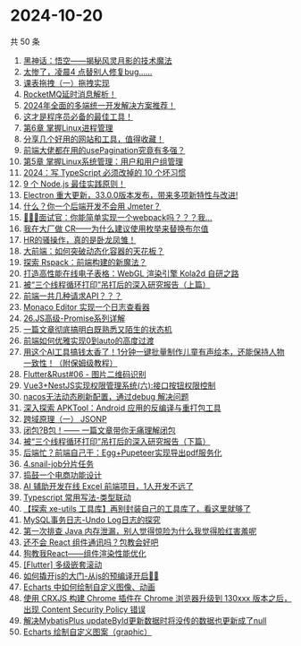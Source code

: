 # 2024-10-20

共 50 条

<!-- BEGIN JUEJIN -->
<!-- 最后更新时间 2024-10-20 00:01:01 +0800 -->
1. [黑神话：悟空——揭秘风灵月影的技术魔法](https://juejin.cn/post/7426389669527207936)
1. [太惨了，凌晨4 点替别人修复bug……](https://juejin.cn/post/7425875126527918130)
1. [课表拖拽（一）拖拽实现](https://juejin.cn/post/7425562027412815882)
1. [RocketMQ延时消息解析！](https://juejin.cn/post/7426280686695989258)
1. [2024年全面的多端统一开发解决方案推荐！](https://juejin.cn/post/7426554951349747762)
1. [这才是程序员必备的最佳工具！](https://juejin.cn/post/7426258631161692175)
1. [第6章 掌握Linux进程管理](https://juejin.cn/post/7426232375703175205)
1. [分享几个好用的网站和工具，值得收藏！](https://juejin.cn/post/7426899511446831113)
1. [前端大佬都在用的usePagination究竟有多强？](https://juejin.cn/post/7426319406358511651)
1. [第5章 掌握Linux系统管理：用户和用户组管理](https://juejin.cn/post/7426195486162436146)
1. [2024：写 TypeScript 必须改掉的 10 个坏习惯](https://juejin.cn/post/7426298029286916146)
1. [9 个 Node.js 最佳实践原则！](https://juejin.cn/post/7426195585899249676)
1. [Electron 重大更新，33.0.0版本发布，带来多项新特性与改进!](https://juejin.cn/post/7426643406304624675)
1. [什么？你一个后端开发不会用 Jmeter？](https://juejin.cn/post/7425962673673371700)
1. [🚀🚀🚀面试官：你能简单实现一个webpack吗？？？我...](https://juejin.cn/post/7425834578412716082)
1. [我在大厂做 CR——为什么建议使用枚举来替换布尔值](https://juejin.cn/post/7425804396292964390)
1. [HR的骚操作，真的是卧龙凤雏！](https://juejin.cn/post/7426685644230213643)
1. [大前端：如何突破动态化容器的天花板？](https://juejin.cn/post/7426389669527502848)
1. [探索 Rspack：前端构建的新魔法？](https://juejin.cn/post/7426287101425926198)
1. [打造高性能在线电子表格：WebGL 渲染引擎 Kola2d 自研之路](https://juejin.cn/post/7426644494530052146)
1. [被“三个线程循环打印”吊打后的深入研究报告（上篇）](https://juejin.cn/post/7426558944103137316)
1. [前端一共几种请求API？？？](https://juejin.cn/post/7426554951348994098)
1. [Monaco Editor 实现一个日志查看器](https://juejin.cn/post/7425926857764159497)
1. [26.JS高级-Promise系列详解](https://juejin.cn/post/7425842010831437836)
1. [一篇文章彻底搞明白既熟悉又陌生的状态机](https://juejin.cn/post/7426194777118801947)
1. [前端如何优雅实现0到auto的高度过渡](https://juejin.cn/post/7425993921211924495)
1. [用这个AI工具搞钱太香了！1分钟一键批量制作儿童有声绘本，还能保持人物一致性！（附保姆级教程）](https://juejin.cn/post/7425842010832535564)
1. [Flutter&Rust#06 - 图片二维码识别](https://juejin.cn/post/7426643406305476643)
1. [Vue3+NestJS实现权限管理系统(六):接口按钮权限控制](https://juejin.cn/post/7425993921211596815)
1. [nacos无法动态刷新配置，通过debug 解决问题](https://juejin.cn/post/7426282721545699337)
1. [深入探索 APKTool：Android 应用的反编译与重打包工具](https://juejin.cn/post/7426189830562005029)
1. [跨域原理（一） JSONP](https://juejin.cn/post/7426694236358639627)
1. [闭包?B包！—— 一篇文章带你无痛理解闭包](https://juejin.cn/post/7425582289878532147)
1. [被“三个线程循环打印”吊打后的深入研究报告（下篇）](https://juejin.cn/post/7426298186791534603)
1. [后端忙？前端自己干：Egg+Pupeteer实现导出pdf服务化](https://juejin.cn/post/7426569039591260197)
1. [4.snail-job分片任务](https://juejin.cn/post/7426232375703896101)
1. [捣鼓一个电商功能设计](https://juejin.cn/post/7425940291692167222)
1. [AI 辅助开发在线 Excel 前端项目，1人开发不远了](https://juejin.cn/post/7426952817329569833)
1. [Typescript 常用写法-类型联动](https://juejin.cn/post/7426151241470017546)
1. [【探索 xe-utils 工具库】再别封装自己的工具库了，看这里就够了](https://juejin.cn/post/7426594203968897087)
1. [MySQL事务日志-Undo Log日志的探究](https://juejin.cn/post/7426566685929685030)
1. [第一次排查 Java 内存泄漏，别人觉得惊险为什么我觉得脸红害羞呢](https://juejin.cn/post/7426189830562906149)
1. [还不会 React 组件通讯吗？包教会好吧](https://juejin.cn/post/7426035341344014399)
1. [狗教我React——组件渲染性能优化](https://juejin.cn/post/7425940291691954230)
1. [[Flutter] 多级嵌套滚动](https://juejin.cn/post/7425926857764667401)
1. [如何撬开js的大门-从js的预编译开启😶‍🌫️](https://juejin.cn/post/7426319570812649491)
1. [Echarts 中如何绘制自定义图像、动画](https://juejin.cn/post/7426189830562758693)
1. [使用 CRXJS 构建 Chrome 插件在 Chrome 浏览器升级到 130xxx 版本之后，出现 Content Security Policy 错误](https://juejin.cn/post/7426001868377767973)
1. [解决MybatisPlus updateById更新数据时将没传的数据也更新成了null](https://juejin.cn/post/7426280686696005642)
1. [Echarts 绘制自定义图案（graphic）](https://juejin.cn/post/7426558698724868134)
<!-- END JUEJIN -->